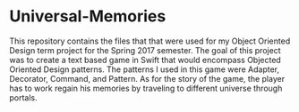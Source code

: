 # Universal-Memories
This repository contains the files that that were used for my Object Oriented Design term project for the Spring 2017 semester. The goal of this project was to create a text based game in Swift that would encompass Objected Oriented Design patterns. The patterns I used in this game were Adapter, Decorator, Command, and Pattern. As for the story of the game, the player has to work regain his memories by traveling to different universe through portals.

